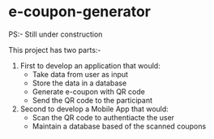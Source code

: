 # e-coupon-generator

PS:- Still under construction

This project has two parts:-

 1. First to develop an application that would:
     - Take data from user as input
     - Store the data in a database
     - Generate e-coupon with QR code
     - Send the QR code to the participant
 2. Second to develop a Mobile App that would:
     - Scan the QR code to authentiacte the user
     - Maintain a database based of the scanned coupons

